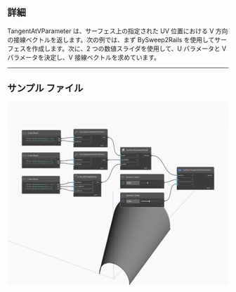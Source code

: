 ## 詳細
TangentAtVParameter は、サーフェス上の指定された UV 位置における V 方向の接線ベクトルを返します。次の例では、まず BySweep2Rails を使用してサーフェスを作成します。次に、2 つの数値スライダを使用して、U パラメータと V パラメータを決定し、V 接線ベクトルを求めています。
___
## サンプル ファイル

![TangentAtVParameter](./Autodesk.DesignScript.Geometry.Surface.TangentAtVParameter_img.jpg)

